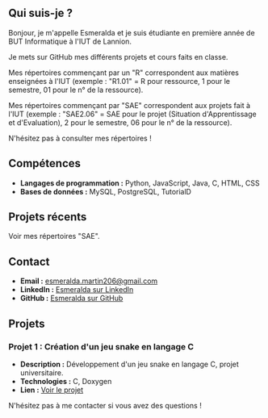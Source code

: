 ## Qui suis-je ?

Bonjour, je m'appelle Esmeralda et je suis étudiante en première année de BUT Informatique à l'IUT de Lannion.

Je mets sur GitHub mes différents projets et cours faits en classe.

Mes répertoires commençant par un "R" correspondent aux matières enseignées à l'IUT (exemple : "R1.01" = R pour ressource, 1 pour le semestre, 01 pour le n° de la ressource).

Mes répertoires commençant par "SAE" correspondent aux projets fait à l'IUT (exemple : "SAE2.06" = SAE pour le projet (Situation d'Apprentissage et d'Evaluation), 2 pour le semestre, 06 pour le n° de la ressource).

N'hésitez pas à consulter mes répertoires ! 

## Compétences

- **Langages de programmation :** Python, JavaScript, Java, C, HTML, CSS
- **Bases de données :** MySQL, PostgreSQL, TutorialD

## Projets récents

Voir mes répertoires "SAE".

## Contact

- **Email :** esmeralda.martin206@gmail.com
- **LinkedIn :** [Esmeralda sur LinkedIn](https://www.linkedin.com/in/esmeralda-martin/)
- **GitHub :** [Esmeralda sur GitHub](https://github.com/emeraudeLa)

## Projets

### Projet 1 : Création d'un jeu snake en langage C

- **Description :** Développement d'un jeu snake en langage C, projet universitaire.
- **Technologies :** C, Doxygen
- **Lien :** [Voir le projet]([https://github.com/emeraudeLa/todo-app](https://github.com/emeraudeLa/SAE1.01_Snake))


N'hésitez pas à me contacter si vous avez des questions !
